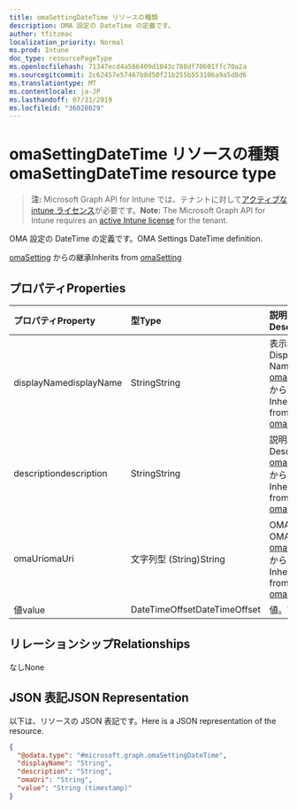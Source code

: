 ```yaml
---
title: omaSettingDateTime リソースの種類
description: OMA 設定の DateTime の定義です。
author: tfitzmac
localization_priority: Normal
ms.prod: Intune
doc_type: resourcePageType
ms.openlocfilehash: 71347ecd4a566409d1043c788df70601ffc70a2a
ms.sourcegitcommit: 2c62457e57467b8d50f21b255b553106a9a5d8d6
ms.translationtype: MT
ms.contentlocale: ja-JP
ms.lasthandoff: 07/31/2019
ms.locfileid: "36028029"
---
```

# <a name="omasettingdatetime-resource-type"></a><span data-ttu-id="f9d54-103">omaSettingDateTime リソースの種類</span><span class="sxs-lookup"><span data-stu-id="f9d54-103">omaSettingDateTime resource type</span></span>

> <span data-ttu-id="f9d54-104">**注:** Microsoft Graph API for Intune では、テナントに対して[アクティブな intune ライセンス](https://go.microsoft.com/fwlink/?linkid=839381)が必要です。</span><span class="sxs-lookup"><span data-stu-id="f9d54-104">**Note:** The Microsoft Graph API for Intune requires an [active Intune license](https://go.microsoft.com/fwlink/?linkid=839381) for the tenant.</span></span>

<span data-ttu-id="f9d54-105">OMA 設定の DateTime の定義です。</span><span class="sxs-lookup"><span data-stu-id="f9d54-105">OMA Settings DateTime definition.</span></span>


<span data-ttu-id="f9d54-106">[omaSetting](../resources/intune-deviceconfig-omasetting.md) からの継承</span><span class="sxs-lookup"><span data-stu-id="f9d54-106">Inherits from [omaSetting](../resources/intune-deviceconfig-omasetting.md)</span></span>

## <a name="properties"></a><span data-ttu-id="f9d54-107">プロパティ</span><span class="sxs-lookup"><span data-stu-id="f9d54-107">Properties</span></span>
|<span data-ttu-id="f9d54-108">プロパティ</span><span class="sxs-lookup"><span data-stu-id="f9d54-108">Property</span></span>|<span data-ttu-id="f9d54-109">型</span><span class="sxs-lookup"><span data-stu-id="f9d54-109">Type</span></span>|<span data-ttu-id="f9d54-110">説明</span><span class="sxs-lookup"><span data-stu-id="f9d54-110">Description</span></span>|
|:---|:---|:---|
|<span data-ttu-id="f9d54-111">displayName</span><span class="sxs-lookup"><span data-stu-id="f9d54-111">displayName</span></span>|<span data-ttu-id="f9d54-112">String</span><span class="sxs-lookup"><span data-stu-id="f9d54-112">String</span></span>|<span data-ttu-id="f9d54-113">表示名。</span><span class="sxs-lookup"><span data-stu-id="f9d54-113">Display Name.</span></span> <span data-ttu-id="f9d54-114">[omaSetting](../resources/intune-deviceconfig-omasetting.md) からの継承</span><span class="sxs-lookup"><span data-stu-id="f9d54-114">Inherited from [omaSetting](../resources/intune-deviceconfig-omasetting.md)</span></span>|
|<span data-ttu-id="f9d54-115">description</span><span class="sxs-lookup"><span data-stu-id="f9d54-115">description</span></span>|<span data-ttu-id="f9d54-116">String</span><span class="sxs-lookup"><span data-stu-id="f9d54-116">String</span></span>|<span data-ttu-id="f9d54-117">説明。</span><span class="sxs-lookup"><span data-stu-id="f9d54-117">Description.</span></span> <span data-ttu-id="f9d54-118">[omaSetting](../resources/intune-deviceconfig-omasetting.md) からの継承</span><span class="sxs-lookup"><span data-stu-id="f9d54-118">Inherited from [omaSetting](../resources/intune-deviceconfig-omasetting.md)</span></span>|
|<span data-ttu-id="f9d54-119">omaUri</span><span class="sxs-lookup"><span data-stu-id="f9d54-119">omaUri</span></span>|<span data-ttu-id="f9d54-120">文字列型 (String)</span><span class="sxs-lookup"><span data-stu-id="f9d54-120">String</span></span>|<span data-ttu-id="f9d54-121">OMA。</span><span class="sxs-lookup"><span data-stu-id="f9d54-121">OMA.</span></span> <span data-ttu-id="f9d54-122">[omaSetting](../resources/intune-deviceconfig-omasetting.md) からの継承</span><span class="sxs-lookup"><span data-stu-id="f9d54-122">Inherited from [omaSetting](../resources/intune-deviceconfig-omasetting.md)</span></span>|
|<span data-ttu-id="f9d54-123">値</span><span class="sxs-lookup"><span data-stu-id="f9d54-123">value</span></span>|<span data-ttu-id="f9d54-124">DateTimeOffset</span><span class="sxs-lookup"><span data-stu-id="f9d54-124">DateTimeOffset</span></span>|<span data-ttu-id="f9d54-125">値。</span><span class="sxs-lookup"><span data-stu-id="f9d54-125">Value.</span></span>|

## <a name="relationships"></a><span data-ttu-id="f9d54-126">リレーションシップ</span><span class="sxs-lookup"><span data-stu-id="f9d54-126">Relationships</span></span>
<span data-ttu-id="f9d54-127">なし</span><span class="sxs-lookup"><span data-stu-id="f9d54-127">None</span></span>

## <a name="json-representation"></a><span data-ttu-id="f9d54-128">JSON 表記</span><span class="sxs-lookup"><span data-stu-id="f9d54-128">JSON Representation</span></span>
<span data-ttu-id="f9d54-129">以下は、リソースの JSON 表記です。</span><span class="sxs-lookup"><span data-stu-id="f9d54-129">Here is a JSON representation of the resource.</span></span>
<!-- {
  "blockType": "resource",
  "@odata.type": "microsoft.graph.omaSettingDateTime"
}
-->
``` json
{
  "@odata.type": "#microsoft.graph.omaSettingDateTime",
  "displayName": "String",
  "description": "String",
  "omaUri": "String",
  "value": "String (timestamp)"
}
```



